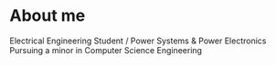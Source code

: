 # About me
Electrical Engineering Student / Power Systems & Power Electronics
Pursuing a minor in Computer Science Engineering
